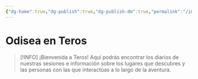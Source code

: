 ```yaml
---
{"dg-home":true,"dg-publish":true,"dg-publish-dm":true,"permalink":"/inicio/","tags":["gardenEntry"],"dgPassFrontmatter":true}
---
```


# Odisea en Teros

> [!INFO] ¡Bienvenida a Teros!
Aquí­ podrás encontrar los diarios de nuestras sesiones e información sobre los lugares que descubres y las personas con las que interactúas a lo largo de la aventura.
